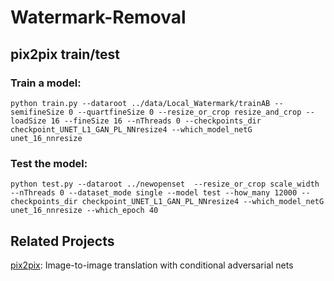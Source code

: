 # Watermark-Removal
## pix2pix train/test
### Train a model:
```
python train.py --dataroot ../data/Local_Watermark/trainAB --semifineSize 0 --quartfineSize 0 --resize_or_crop resize_and_crop --loadSize 16 --fineSize 16 --nThreads 0 --checkpoints_dir checkpoint_UNET_L1_GAN_PL_NNresize4 --which_model_netG unet_16_nnresize
```
### Test the model:
```
python test.py --dataroot ../newopenset  --resize_or_crop scale_width --nThreads 0 --dataset_mode single --model test --how_many 12000 --checkpoints_dir checkpoint_UNET_L1_GAN_PL_NNresize4 --which_model_netG unet_16_nnresize --which_epoch 40
```

## Related Projects 
[pix2pix](https://github.com/junyanz/pytorch-CycleGAN-and-pix2pix): Image-to-image translation with conditional adversarial nets
